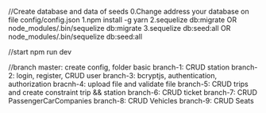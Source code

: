 //Create database and data of seeds
0.Change address your database on file config/config.json
1.npm install -g yarn
2.sequelize db:migrate        OR         node_modules/.bin/sequelize db:migrate
3.sequelize db:seed:all       OR           node_modules/.bin/sequelize db:seed:all


//start
npm run dev


//branch
master: create config, folder basic
branch-1: CRUD station
branch-2: login, register, CRUD user
branch-3: bcryptjs, authentication, authorization
bracnh-4: upload file and validate file
branch-5: CRUD trips and create constraint trip && station
branch-6: CRUD ticket
branch-7: CRUD PassengerCarCompanies
branch-8: CRUD Vehicles
branch-9: CRUD Seats